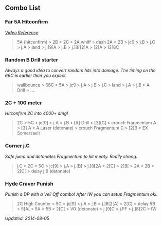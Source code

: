 ## Combo List ##

### Far 5A Hitconfirm ###

_[Video Reference](https://www.youtube.com/watch?v=73EDkXrc6lQ#t=153)_

> 5A (hitconfirm) > 2B > 2C > 2A whiff > dash 2A > 2B > jc9 > j.B > j.C >
> j.A > land > j.[9]A > j.B > j.]8[[2]A > [2]A > ]2[8C

### Random B Drill starter ###

_Always a good idea to convert random hits into damage. The timing on the 66C is earlier than you expect._

> wallbounce > 66C > 5A > jc9 > j.A > j.B > j.C > land > j.A > j.B > A Drill > 
> ...

### 2C + 100 meter ###

_Hitconfirm 2C into 4000+ dmg!_

> 2C > 5C > jc[9] > j.A > j.B > [A] Drill > [3][C] > crouch Fragmentum A > [3]
> A > A Laser (detonate) > crouch Fragmentum C > [2]B > EX Somersault

### Corner j.C ###

_Safe jump and detonates Fragmentum to hit meaty. Really strong._

> j.C > 2C > 5C > jc[9] > j.A > j.[B] > j.]8[2A > 2[C] > 2]B[ > 2A > 2B > 
> 2]C[ > delay j.B (detonate)

### Hyde Craver Punish ###

_Punish a DP with a Veil Off combo!_
_After IW you can setup Fragmentum oki._

> 2C High Counter > 5C > jc[9] > j.A > j.B > j.]8[2[A] > 2[C] > delay 5B >
> 5]A[ > 5A > 5B > 2]C[ > VO (detonate) > j.[9]C > j.FF > j.]8[2C > IW 

_Updated: 2014-08-05_
